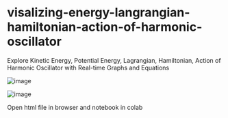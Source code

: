 # visalizing-energy-langrangian-hamiltonian-action-of-harmonic-oscillator

Explore Kinetic Energy, Potential Energy, Lagrangian, Hamiltonian, Action of Harmonic Oscillator with Real-time Graphs and Equations

![image](https://github.com/user-attachments/assets/37f91c16-e431-45d3-b6e7-9bbdbccdbd21)

![image](https://github.com/user-attachments/assets/35c811c6-4c07-4ac5-a7ce-d97605778634)

Open html file in browser and notebook in colab

